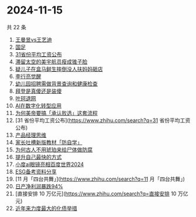 # 2024-11-15

共 22 条

<!-- BEGIN ZHIHUSEARCH -->
<!-- 最后更新时间 Fri Nov 15 2024 21:21:02 GMT+0800 (China Standard Time) -->
1. [王曼昱vs王艺迪](https://www.zhihu.com/search?q=王曼昱vs王艺迪)
1. [国足](https://www.zhihu.com/search?q=国足)
1. [31省份平均工资公布](https://www.zhihu.com/search?q=31省份平均工资公布)
1. [滞留太空的美宇航员瘦成锥子脸](https://www.zhihu.com/search?q=滞留太空的美宇航员瘦成锥子脸)
1. [疑儿子在盒马鲜生摔倒没人扶妈妈砸店](https://www.zhihu.com/search?q=疑儿子在盒马鲜生摔倒没人扶妈妈砸店)
1. [李行亮觉醒](https://www.zhihu.com/search?q=李行亮觉醒)
1. [幼儿园招聘需做背景查询和健康检查](https://www.zhihu.com/search?q=幼儿园招聘需做背景查询和健康检查)
1. [拜登是真傻还是装傻](https://www.zhihu.com/search?q=拜登是真傻还是装傻)
1. [叶珂退网](https://www.zhihu.com/search?q=叶珂退网)
1. [AI在数字化转型应用](https://www.zhihu.com/search?q=AI在数字化转型应用)
1. [为何美帝要搞「承认败选」这套流程](https://www.zhihu.com/search?q=为何美帝要搞「承认败选」这套流程)
1. [31 省份平均工资公布](https://www.zhihu.com/search?q=31 省份平均工资公布)
1. [产品经理思维](https://www.zhihu.com/search?q=产品经理思维)
1. [家长吐槽新版教材「防自学」](https://www.zhihu.com/search?q=家长吐槽新版教材「防自学」)
1. [为何古人不用琥珀来给尸体做防腐](https://www.zhihu.com/search?q=为何古人不用琥珀来给尸体做防腐)
1. [提升自己最快的方式](https://www.zhihu.com/search?q=提升自己最快的方式)
1. [小度ai眼镜亮相百度世界2024](https://www.zhihu.com/search?q=小度ai眼镜亮相百度世界2024)
1. [ESG备考资料分享](https://www.zhihu.com/search?q=ESG备考资料分享)
1. [11 月「四台共舞」](https://www.zhihu.com/search?q=11 月「四台共舞」)
1. [日产净利润暴跌94%](https://www.zhihu.com/search?q=日产净利润暴跌94%)
1. [直接安排 10 万亿元](https://www.zhihu.com/search?q=直接安排 10 万亿元)
1. [近年来力度最大的化债举措](https://www.zhihu.com/search?q=近年来力度最大的化债举措)
<!-- END ZHIHUSEARCH -->

